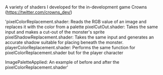 A variety of shaders I developed for the in-development game Crowns (https://twitter.com/crowns_dev/)

'pixelColorReplacement.shader:    Reads the RGB value of an image and replaces it with the color from a palette
pixelCutOut.shader: 	            Takes the same input and makes a cut-out of the monster's sprite
pixelShadowReplacement.shader: 	 Takes the same input and generates an accurate shadow suitable for placing beneath the monster.
playerColorReplacement.shader:   Performs the same function for pixelColorReplacement.shader but for the player character

ImagePaletteApplied:             An example of before and after the pixelColorReplacement.shader'
